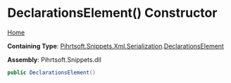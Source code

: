 # DeclarationsElement\(\) Constructor

[Home](../../../../../../README.md#_top)

**Containing Type**: [Pihrtsoft.Snippets.Xml.Serialization](../../README.md#_top)\.[DeclarationsElement](../README.md#_top)

**Assembly**: Pihrtsoft\.Snippets\.dll

```csharp
public DeclarationsElement()
```

